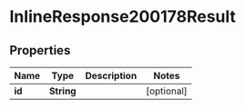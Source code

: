 # InlineResponse200178Result

## Properties
Name | Type | Description | Notes
------------ | ------------- | ------------- | -------------
**id** | **String** |  |  [optional]
